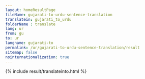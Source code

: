 ```yaml
---
layout: homeResultPage
fileName: gujarati-to-urdu-sentence-translation
translatein: gujarati_to_urdu
folderName : translate
lang: ur
from: gu
to: ur
langname: gujarati-to
permalink: /ur/gujarati-to-urdu-sentence-translation/result
sitemap: false
nointernationalization: true
---
```

{% include result/translateinto.html %}

<script src="/js/result/translation.js" data-foldername="{{page.folderName}}" data-lang="{{page.lang}}"></script>

